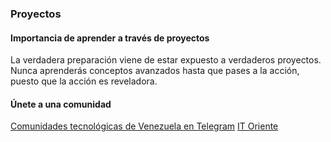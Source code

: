 ### Proyectos


#### Importancia de aprender a través de proyectos
La verdadera preparación viene de estar expuesto a verdaderos proyectos. Nunca aprenderás conceptos avanzados hasta que pases a la acción, puesto que la acción es reveladora.


#### Únete a una comunidad
[Comunidades tecnológicas de Venezuela en Telegram](https://github.com/OpenVE/comunidades-en-telegram)
[IT Oriente](https://telegram.me/itoriente)